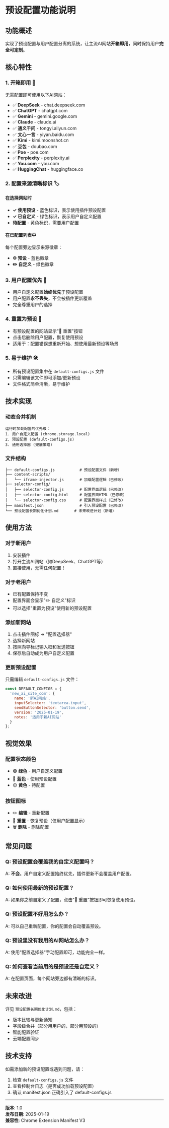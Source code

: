 # 预设配置功能说明

## 功能概述

实现了预设配置与用户配置分离的系统，让主流AI网站**开箱即用**，同时保持用户**完全可定制**。

## 核心特性

### 1. 开箱即用 🎉
无需配置即可使用以下AI网站：
- ✅ **DeepSeek** - chat.deepseek.com
- ✅ **ChatGPT** - chatgpt.com
- ✅ **Gemini** - gemini.google.com
- ✅ **Claude** - claude.ai
- ✅ **通义千问** - tongyi.aliyun.com
- ✅ **文心一言** - yiyan.baidu.com
- ✅ **Kimi** - kimi.moonshot.cn
- ✅ **豆包** - doubao.com
- ✅ **Poe** - poe.com
- ✅ **Perplexity** - perplexity.ai
- ✅ **You.com** - you.com
- ✅ **HuggingChat** - huggingface.co

### 2. 配置来源清晰标识 🏷️

#### 在选择网站时
- **✓ 使用预设** - 蓝色标识，表示使用插件预设配置
- **✓ 已自定义** - 绿色标识，表示用户自定义配置
- **待配置** - 黄色标识，需要用户配置

#### 在已配置列表中
每个配置旁边显示来源徽章：
- **⚙️ 预设** - 蓝色徽章
- **✏️ 自定义** - 绿色徽章

### 3. 用户配置优先 👑
- 用户自定义配置**始终优先**于预设配置
- 用户配置**永不丢失**，不会被插件更新覆盖
- 完全尊重用户的选择

### 4. 重置为预设 🔄
- 有预设配置的网站显示"🔄 重置"按钮
- 点击后删除用户配置，恢复使用预设
- 适用于：配置错误想重新开始、想使用最新预设等场景

### 5. 易于维护 🛠️
- 所有预设配置集中在 `default-configs.js` 文件
- 只需编辑该文件即可添加/更新预设
- 文件格式简单清晰，易于维护

## 技术实现

### 动态合并机制
```
运行时加载配置的优先级：
1. 用户自定义配置 (chrome.storage.local)
2. 预设配置 (default-configs.js)  
3. 通用选择器 (兜底策略)
```

### 文件结构
```
├── default-configs.js           # 预设配置文件（新增）
├── content-scripts/
│   └── iframe-injector.js       # 加载配置逻辑（已修改）
├── selector-config/
│   ├── selector-config.js       # 配置界面逻辑（已修改）
│   ├── selector-config.html     # 配置界面HTML（已修改）
│   └── selector-config.css      # 配置界面样式（已修改）
├── manifest.json                # 引入预设配置（已修改）
└── 预设配置长期优化计划.md       # 未来改进计划（新增）
```

## 使用方法

### 对于新用户
1. 安装插件
2. 打开主流AI网站（如DeepSeek、ChatGPT等）
3. 直接使用，无需任何配置！

### 对于老用户
- 已有配置保持不变
- 配置界面会显示"✏️ 自定义"标识
- 可以选择"重置为预设"使用新的预设配置

### 添加新网站
1. 点击插件图标 → "配置选择器"
2. 选择新网站
3. 按照向导标记输入框和发送按钮
4. 保存后自动成为用户自定义配置

### 更新预设配置
只需编辑 `default-configs.js` 文件：

```javascript
const DEFAULT_CONFIGS = {
  'new_ai_site_com': {
    name: '新AI网站',
    inputSelector: 'textarea.input',
    sendButtonSelector: 'button.send',
    version: '2025-01-19',
    notes: '适用于新AI网站'
  }
};
```

## 视觉效果

### 配置状态颜色
- 🟢 **绿色** - 用户自定义配置
- 🔵 **蓝色** - 使用预设配置
- 🟡 **黄色** - 待配置

### 按钮图标
- ✏️ **编辑** - 重新配置
- 🔄 **重置** - 恢复预设（仅用户配置显示）
- 🗑️ **删除** - 删除配置

## 常见问题

### Q: 预设配置会覆盖我的自定义配置吗？
A: **不会**。用户自定义配置始终优先，插件更新不会覆盖用户配置。

### Q: 如何使用最新的预设配置？
A: 如果你之前自定义了配置，点击"🔄 重置"按钮即可恢复使用预设。

### Q: 预设配置不好用怎么办？
A: 可以自己重新配置，你的配置会自动覆盖预设。

### Q: 预设里没有我用的AI网站怎么办？
A: 使用"配置选择器"手动配置即可，功能完全一样。

### Q: 如何查看当前用的是预设还是自定义？
A: 在配置页面，每个网站旁边都有清晰的标识。

## 未来改进

详见 `预设配置长期优化计划.md`，包括：
- 版本比较与更新通知
- 字段级合并（部分用用户的，部分用预设的）
- 智能配置验证
- 云端配置同步

## 技术支持

如需添加新的预设配置或遇到问题，请：
1. 检查 `default-configs.js` 文件
2. 查看控制台日志（是否成功加载预设配置）
3. 确认 manifest.json 正确引入了 default-configs.js

---

**版本**: 1.0  
**发布日期**: 2025-01-19  
**兼容性**: Chrome Extension Manifest V3

